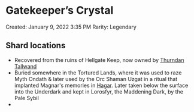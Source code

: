 # Gatekeeper’s Crystal

Created: January 9, 2022 3:35 PM
Rarity: Legendary

## Shard locations

- Recovered from the ruins of Hellgate Keep, now owned by [Thurndan Tallwand](../../Characters/Thurndan%20Tallwand/%21index.md)
- Buried somewhere in the Tortured Lands, where it was used to raze Myth Ondath & later used by the Orc Shaman Uzgat in a ritual that implanted Magnar's memories in [Hagar](../pcs/hagar-bloodrop/README.md). Later taken below the surface into the Underdark and kept in Lorosfyr, the Maddening Dark, by the Pale Sybil
- 